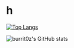 # h
[![Top Langs](https://github-readme-stats.vercel.app/api/top-langs/?username=burrit0z&langs_count=6&hide=html,makefile,logos&layout=compact)](https://github.com/burrit0z/)

![burrit0z's GitHub stats](https://github-readme-stats.vercel.app/api?username=burrit0z&show_icons=true&count_private=true)

